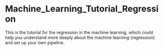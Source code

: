 # Machine_Learning_Tutorial_Regression
This is the tutorial for the regression in the machine learning, which could help you understand more deeply about the machine learning (regression) and set up your own pipeline.
